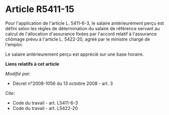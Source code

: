 # Article R5411-15

Pour l'application de l'article L. 5411-6-3, le salaire antérieurement perçu est défini selon les règles de détermination du
salaire de référence servant au calcul de l'allocation d'assurance fixées par l'accord relatif à l'assurance chômage prévu à
l'article L. 5422-20, agréé par le ministre chargé de l'emploi. 

Le salaire antérieurement perçu est apprécié sur une base horaire.

**Liens relatifs à cet article**

_Modifié par_:

  - Décret n°2008-1056 du 13 octobre 2008 - art. 3

_Cite_:

  - Code du travail - art. L5411-6-3
  - Code du travail - art. L5422-20
